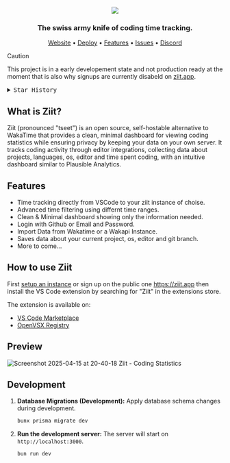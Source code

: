 <p align="center">
   <img src="https://github.com/user-attachments/assets/bc6a1efd-2a7a-473a-8f09-ae75cafeba84"/>
</p>

<h3 align="center">
   The swiss army knife of coding time tracking.
</h3>

<div align="center">
    <a href="https://ziit.app">Website</a>
    <span> • </span>
    <a href="https://github.com/0PandaDEV/Ziit/wiki/Deploy">Deploy</a>
    <span> • </span>
    <a href="#features">Features</a>
    <span> • </span>
    <a href="https://github.com/0pandadev/ziit/issues">Issues</a>
    <span> • </span>
    <a href="https://discord.gg/Y7SbYphVw9">Discord</a>
</div>

> [!CAUTION]
> This project is in a early developement state and not production ready at the moment that is also why signups are currently disabeld on [ziit.app](https://ziit.app).

<details>
  <summary><kbd>Star History</kbd></summary>
  <a href="https://starchart.cc/0PandaDEV/Ziit">
    <picture>
      <img width="100%" src="https://starchart.cc/0PandaDEV/ziit.svg?variant=adaptive">
    </picture>
  </a>
</details>

## What is Ziit?

Ziit (pronounced "tseet") is an open source, self-hostable alternative to WakaTime that provides a clean, minimal dashboard for viewing coding statistics while ensuring privacy by keeping your data on your own server. It tracks coding activity through editor integrations, collecting data about projects, languages, os, editor and time spent coding, with an intuitive dashboard similar to Plausible Analytics.

## Features

- Time tracking directly from VSCode to your ziit instance of choise.
- Advanced time filtering using differnt time ranges.
- Clean & Minimal dashboard showing only the information needed.
- Login with Github or Email and Password.
- Import Data from Wakatime or a Wakapi Instance.
- Saves data about your current project, os, editor and git branch.
- More to come...

## How to use Ziit

First [setup an instance](https://github.com/0PandaDEV/Ziit/wiki/Deploy) or sign up on the public one <https://ziit.app> then install the VS Code extension by searching for "Ziit" in the extensions store.

The extension is available on:

- [VS Code Marketplace](https://marketplace.visualstudio.com/items?itemName=pandadev.ziit)
- [OpenVSX Registry](https://open-vsx.org/extension/pandadev/ziit)

## Preview

![Screenshot 2025-04-15 at 20-40-18 Ziit - Coding Statistics](https://github.com/user-attachments/assets/1c8c713e-ee61-4653-aaba-04e67dc6f8fa)

## Development

1. **Database Migrations (Development):**
   Apply database schema changes during development.

   ```bash
   bunx prisma migrate dev
   ```

2. **Run the development server:**
   The server will start on `http://localhost:3000`.

   ```bash
   bun run dev
   ```
